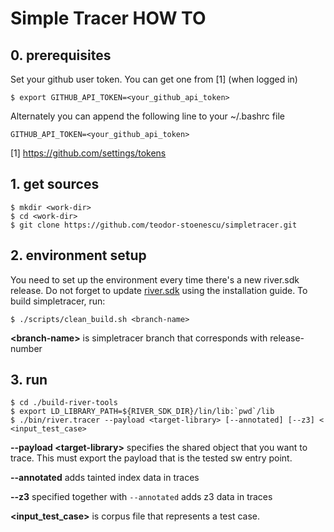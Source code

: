 # Simple Tracer HOW TO

## 0. prerequisites
Set your github user token. You can get one from [1] (when logged in)

```
$ export GITHUB_API_TOKEN=<your_github_api_token>
```

Alternately you can append the following line to your ~/.bashrc file

```
GITHUB_API_TOKEN=<your_github_api_token>
```
[1] https://github.com/settings/tokens

## 1. get sources

```
$ mkdir <work-dir>
$ cd <work-dir>
$ git clone https://github.com/teodor-stoenescu/simpletracer.git
```
## 2. environment setup

You need to set up the environment every time there's a new river.sdk release. Do not forget to update [river.sdk](https://github.com/teodor-stoenescu/river.sdk) using the installation guide. To build simpletracer, run:  
```
$ ./scripts/clean_build.sh <branch-name>
```
**\<branch-name\>** is simpletracer branch that corresponds with release-number

## 3. run
```
$ cd ./build-river-tools
$ export LD_LIBRARY_PATH=${RIVER_SDK_DIR}/lin/lib:`pwd`/lib
$ ./bin/river.tracer --payload <target-library> [--annotated] [--z3] < <input_test_case>
```
**--payload \<target-library\>** specifies the shared object that you want to trace. This must export the payload that is the tested sw entry point.

**--annotated** adds tainted index data in traces

**--z3** specified together with `--annotated` adds z3 data in traces

**\<input_test_case\>** is corpus file that represents a test case.
